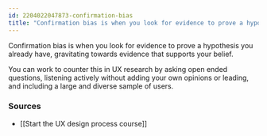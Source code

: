 ```yaml
---
id: 2204022047873-confirmation-bias
title: "Confirmation bias is when you look for evidence to prove a hypothesis you already have"
---
```


Confirmation bias is when you look for evidence to prove a hypothesis you already have, gravitating towards evidence that supports your belief. 

You can work to counter this in UX research by asking open ended questions, listening actively without adding your own opinions or leading, and including a large and diverse sample of users.

### Sources 

- [[Start the UX design process course]]